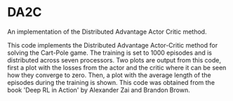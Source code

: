 # DA2C
An implementation of the Distributed Advantage Actor Critic method.

This code implements the Distributed Advantage Actor-Critic method for solving the Cart-Pole game. The training is set to 1000 episodes and is distributed across seven processors. 
Two plots are output from this code, first a plot with the losses from the actor and the critic where it can be seen how they converge to zero. Then, a plot with the average length of the episodes during the training is shown. 
This code was obtained from the book 'Deep RL in Action' by Alexander Zai and Brandon Brown.
